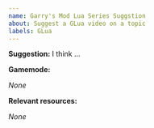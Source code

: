 ```yaml
---
name: Garry's Mod Lua Series Suggstion
about: Suggest a GLua video on a topic
labels: GLua
---
```


**Suggestion:**
I think ...

**Gamemode:**

*None*

**Relevant resources:**

*None*
